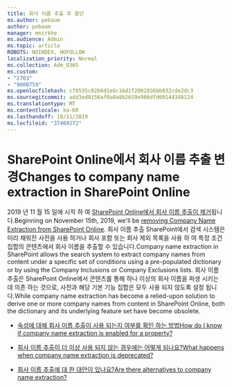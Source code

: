 ```yaml
---
title: 회사 이름 추출 후 중단
ms.author: pebaum
author: pebaum
manager: mnirkhe
ms.audience: Admin
ms.topic: article
ROBOTS: NOINDEX, NOFOLLOW
localization_priority: Normal
ms.collection: Adm_O365
ms.custom:
- "2703"
- "9000759"
ms.openlocfilehash: cf8535c82b6d1e6c16d1f2002836bb032cde2dc3
ms.sourcegitcommit: add3ed8156af0a0a8b2659e906dfd60144346124
ms.translationtype: MT
ms.contentlocale: ko-KR
ms.lasthandoff: 10/11/2019
ms.locfileid: "37469272"
---
```

# <a name="changes-to-company-name-extraction-in-sharepoint-online"></a><span data-ttu-id="d7a73-102">SharePoint Online에서 회사 이름 추출 변경</span><span class="sxs-lookup"><span data-stu-id="d7a73-102">Changes to company name extraction in SharePoint Online</span></span>

<span data-ttu-id="d7a73-103">2019 년 11 월 15 일에 시작 하 여 [SharePoint Online에서 회사 이름 추출이 제거](https://docs.microsoft.com/sharepoint/changes-to-company-name-extraction-in-sharepoint-online)됩니다.</span><span class="sxs-lookup"><span data-stu-id="d7a73-103">Beginning on November 15th, 2019, we'll be [removing Company Name Extraction from SharePoint Online](https://docs.microsoft.com/sharepoint/changes-to-company-name-extraction-in-sharepoint-online).</span></span> <span data-ttu-id="d7a73-104">회사 이름 추출 SharePoint에서 검색 시스템은 미리 채워진 사전을 사용 하거나 회사 포함 또는 회사 제외 목록을 사용 하 여 특정 조건 집합의 콘텐츠에서 회사 이름을 추출할 수 있습니다.</span><span class="sxs-lookup"><span data-stu-id="d7a73-104">Company name extraction in SharePoint allows the search system to extract company names from content under a specific set of conditions using a pre-populated dictionary or by using the Company Inclusions or Company Exclusions lists.</span></span> <span data-ttu-id="d7a73-105">회사 이름 추출은 SharePoint Online에서 콘텐츠를 통해 하나 이상의 회사 이름을 파생 시키는 데 의존 하는 것으로, 사전과 해당 기본 기능 집합은 모두 사용 되지 않도록 설정 됩니다.</span><span class="sxs-lookup"><span data-stu-id="d7a73-105">While company name extraction has become a relied-upon solution to derive one or more company names from content in SharePoint Online, both the dictionary and its underlying feature set have become obsolete.</span></span>

- [<span data-ttu-id="d7a73-106">속성에 대해 회사 이름 추출이 사용 되는지 여부를 확인 하는 방법</span><span class="sxs-lookup"><span data-stu-id="d7a73-106">How do I know if company name extraction is enabled for a property?</span></span>](https://docs.microsoft.com/sharepoint/changes-to-company-name-extraction-in-sharepoint-online#how-do-i-know-if-company-name-extraction-is-enabled-for-a-property)

- [<span data-ttu-id="d7a73-107">회사 이름 추출이 더 이상 사용 되지 않는 경우에는 어떻게 되나요?</span><span class="sxs-lookup"><span data-stu-id="d7a73-107">What happens when company name extraction is deprecated?</span></span>](https://docs.microsoft.com/sharepoint/changes-to-company-name-extraction-in-sharepoint-online#what-happens-when-company-name-extraction-is-deprecated) 

- [<span data-ttu-id="d7a73-108">회사 이름 추출에 대 한 대안이 있나요?</span><span class="sxs-lookup"><span data-stu-id="d7a73-108">Are there alternatives to company name extraction?</span></span>](https://docs.microsoft.com/sharepoint/changes-to-company-name-extraction-in-sharepoint-online#are-there-alternatives-to-company-name-extraction) 
